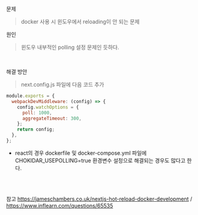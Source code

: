 문제
> docker 사용 시 윈도우에서 reloading이 안 되는 문제

원인
> 윈도우 내부적인 polling 설정 문제인 듯하다.

<br>

해결 방안
> next.config.js 파일에 다음 코드 추가
```js
module.exports = {
  webpackDevMiddleware: (config) => {
    config.watchOptions = {
      poll: 1000,
      aggregateTimeout: 300,
    };
    return config;
  },
};
```
* react의 경우 dockerfile 및 docker-compose.yml 파일에 CHOKIDAR_USEPOLLING=true 환경변수 설정으로 해결되는 경우도 많다고 한다.

<br>
<br>

참고 https://jameschambers.co.uk/nextjs-hot-reload-docker-development / https://www.inflearn.com/questions/65535
